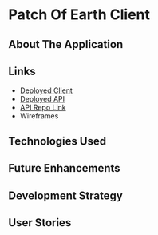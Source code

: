 # Patch Of Earth Client

## About The Application

## Links

*   [Deployed Client](https://jago425.github.io/patch-of-earth-client/)
*   [Deployed API](https://evening-mountain-89646.herokuapp.com)
*   [API Repo Link](https://github.com/jago425/patch-of-earth-api)
*   Wireframes

## Technologies Used

## Future Enhancements

## Development Strategy

## User Stories

